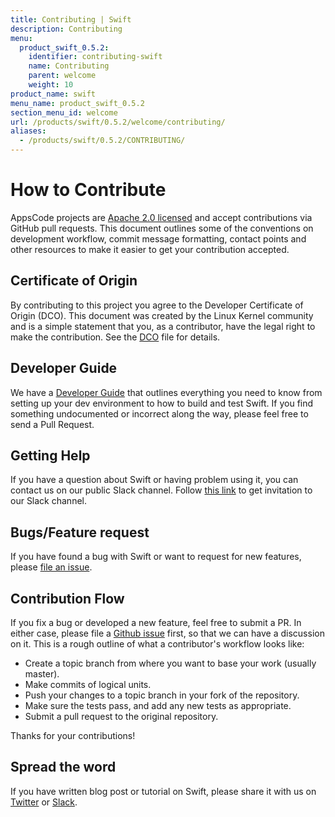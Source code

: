 ```yaml
---
title: Contributing | Swift
description: Contributing
menu:
  product_swift_0.5.2:
    identifier: contributing-swift
    name: Contributing
    parent: welcome
    weight: 10
product_name: swift
menu_name: product_swift_0.5.2
section_menu_id: welcome
url: /products/swift/0.5.2/welcome/contributing/
aliases:
  - /products/swift/0.5.2/CONTRIBUTING/
---
```


# How to Contribute

AppsCode projects are [Apache 2.0 licensed](LICENSE) and accept contributions via
GitHub pull requests.  This document outlines some of the conventions on
development workflow, commit message formatting, contact points and other
resources to make it easier to get your contribution accepted.

## Certificate of Origin

By contributing to this project you agree to the Developer Certificate of
Origin (DCO). This document was created by the Linux Kernel community and is a
simple statement that you, as a contributor, have the legal right to make the
contribution. See the [DCO](DCO) file for details.

## Developer Guide
We have a [Developer Guide](/docs/setup/developer-guide/overview.md) that outlines everything you need to know from setting up your
dev environment to how to build and test Swift. If you find something undocumented or incorrect along the way,
please feel free to send a Pull Request.

## Getting Help
If you have a question about Swift or having problem using it, you can contact us on our public Slack channel. Follow [this link](https://slack.appscode.com) to get invitation to our Slack channel.

## Bugs/Feature request
If you have found a bug with Swift or want to request for new features, please [file an issue](https://github.com/appscode/Swift/issues/new). 

## Contribution Flow
If you fix a bug or developed a new feature, feel free to submit a PR. In either case, please file a [Github issue]((https://github.com/appscode/swift/issues/new)) first, so that we can have a discussion on it. This is a rough outline of what a contributor's workflow looks like:

- Create a topic branch from where you want to base your work (usually master).
- Make commits of logical units.
- Push your changes to a topic branch in your fork of the repository.
- Make sure the tests pass, and add any new tests as appropriate.
- Submit a pull request to the original repository.

Thanks for your contributions!

## Spread the word
If you have written blog post or tutorial on Swift, please share it with us on [Twitter](https://twitter.com/AppsCodeHQ) or [Slack](https://slack.appscode.com).
